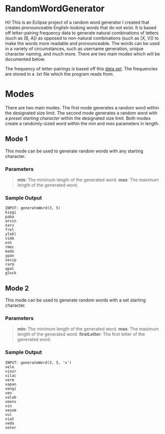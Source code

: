 # RandomWordGenerator

Hi! This is an Eclipse project of a random word generator I created that creates pronounceable English-looking words that do not exist. It is based off letter-pairing frequency data to generate natural combinations of letters (such as [B, A]) as opposed to non-natural combinations (such as [X, V]) to make the words more readable and pronounceable. The words can be used in a variety of circumstances, such as username generation, unique character naming, and much more. There are two main modes which will be documented below.

The frequency of letter-pairings is based off this [data set](https://english.stackexchange.com/a/110579). The frequencies are stored in a .txt file which the program reads from.


# Modes

There are two main modes. The first mode generates a random word within the designated size limit. The second mode generates a random word with a *preset starting character* within the designated size limit. Both modes create a randomly-sized word within the *min* and *max* parameters in length.

## Mode 1

This mode can be used to generate random words with any starting character. 

### Parameters
> **min**: The minimum length of the generated word.
> **max**:  The maximum length of the generated word.
### Sample Output
```
INPUT: generateWord(3, 5)
kiogi
paba
arvin
narv
frel
ylekl
vimb
osh
rmec
kedo
ypan
sesip
rarm
apal
glock
```
## Mode 2
This mode can be used to generate random words with a set starting character.
### Parameters
> **min**: The minimum length of the generated word.
> **max**:  The maximum length of the generated word.
> **firstLetter**: The first letter of the generated word.
### Sample Output
```
INPUT: generateWord(3, 5, 'v')
vele
vinor
vilac
verm
vapan
vengi
ven
valab
veons
vin
vexom
vul
viat
veda
veter
```
